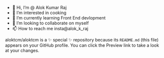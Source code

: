 - 👋 Hi, I’m @ Alok Kumar Raj
- 👀 I’m interested in cooking
- 🌱 I’m currently learning Front End devlopment
- 💞️ I’m looking to collaborate on myself
- 📫 How to reach me insta@alok_k_raj


aloktcm/aloktcm is a ✨ special ✨ repository because its `README.md` (this file) appears on your GitHub profile.
You can click the Preview link to take a look at your changes.

